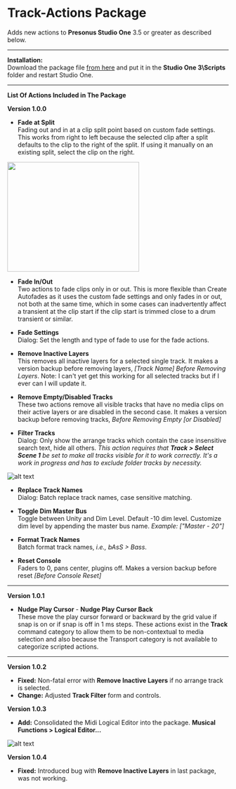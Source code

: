 # Track-Actions Package

Adds new actions to **Presonus Studio One** 3.5 or greater as described below.  <br>

---

**Installation:**<br>
Download the package file [from here](https://github.com/ExpressMix/Track-Actions/raw/master/trackactions.package) and put it in the **Studio One 3\Scripts** folder and restart Studio One. <br>

---

**List Of Actions Included in The Package**<br>

**Version 1.0.0** <br>

+ **Fade at Split** <br>
Fading out and in at a clip split point based on custom fade settings. This works from right to left because the selected clip after a split defaults to the clip to the right of the split. If using it manually on an existing split, select the clip on the right.

<img src="https://image.prntscr.com/image/GGktBg6oQq2-9Js5CL_FaQ.gif" width="300" height="250" align="middle" />

+  **Fade In/Out** <br>
  Two actions to fade clips only in or out. This is more flexible than Create Autofades as it uses the custom fade settings and only fades in or out, not both at the same time, which in some cases can inadvertently affect a transient at the clip start if the clip start is trimmed close to a drum transient or similar.

+  **Fade Settings** <br>
  Dialog: Set the length and type of fade to use for the fade actions.

+  **Remove Inactive Layers** <br>
  This removes all inactive layers for a selected single track. It makes a version backup before removing layers, *[Track Name] Before 
  Removing Layers*.  Note: I can't yet get this working for all selected tracks but if I ever can I will update it.

+  **Remove Empty/Disabled Tracks** <br>
These two actions remove all visible tracks that have no media clips on their active layers or are disabled in the second case. It makes a version backup before removing tracks, *Before Removing Empty [or Disabled]*

+  **Filter Tracks** <br>
  Dialog: Only show the arrange tracks which contain the case insensitive search text, hide all others. *This action requires that **Track > Select Scene 1** be set to make all tracks visible for it to work correctly. It's a work in progress and has to exclude folder tracks by necessity.*
  
  
![alt text](https://image.prntscr.com/image/R_BDBb1QR7u722a-CaYmyw.gif)

+  **Replace Track Names** <br>
  Dialog: Batch replace track names, case sensitive matching.

+  **Toggle Dim Master Bus** <br>
  Toggle between Unity and Dim Level. Default -10 dim level. Customize dim level by appending the master bus name.  *Example: ["Master - 20"]*

+  **Format Track Names** <br>
  Batch format track names, *i.e., bAsS > Bass*.

+  **Reset Console** <br>
  Faders to 0, pans center, plugins off. Makes a version backup before reset *[Before Console Reset]*
  
  ---

**Version 1.0.1** <br>

+ **Nudge Play Cursor** - **Nudge Play Cursor Back** <br>
These move the play cursor forward or backward by the grid value if snap is on or if snap is off in 1 ms steps.  These actions exist in the **Track** command category to allow them to be non-contextual to media selection and also because the Transport category is not available to categorize scripted actions.

---

**Version 1.0.2**
+ **Fixed:** Non-fatal error with **Remove Inactive Layers** if no arrange track is selected. <br>
+ **Change:** Adjusted **Track Filter** form and controls.

**Version 1.0.3**

+ **Add:** Consolidated the Midi Logical Editor into the package.  **Musical Functions > Logical Editor...** <br>

![alt text](https://image.prntscr.com/image/Qc-KR_zbSRCBKmLSj47x6w.png)

**Version 1.0.4**
+ **Fixed:** Introduced bug with **Remove Inactive Layers** in last package, was not working. <br>
